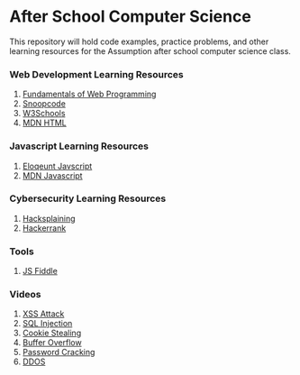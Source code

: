 # After School Computer Science
This repository will hold code examples, practice problems, and other learning resources for the Assumption after school computer science
class.

<h3>Web Development Learning Resources</h3>
<ol>
  <li><a href="https://runestone.academy/runestone/books/published/webfundamentals/index.html">Fundamentals of Web Programming<a></li>
  <li><a href="http://www.snoopcode.com/">Snoopcode<a></li>
  <li><a href="https://www.w3schools.com/">W3Schools<a></li>
  <li><a href="https://developer.mozilla.org/en-US/docs/Web/HTML">MDN HTML<a></li>
</ol>

<h3>Javascript Learning Resources</h3>
<ol>
  <li><a href="https://eloquentjavascript.net/">Eloqeunt Javscript<a></li>
  <li><a href="https://developer.mozilla.org/en-US/docs/Web/JavaScript">MDN Javascript<a></li>
</ol>

<h3>Cybersecurity Learning Resources</h3>
<ol>
  <li><a href="https://www.hacksplaining.com/lessons">Hacksplaining<a></li>
  <li><a href="https://www.hackerrank.com/">Hackerrank<a></li>
</ol>

<h3>Tools</h3>
<ol>
  <li><a href="https://jsfiddle.net/">JS Fiddle<a></li>
</ol>

<h3>Videos</h3>
<ol>
  <li><a href="https://www.youtube.com/watch?v=L5l9lSnNMxg">XSS Attack<a></li>
  <li><a href="https://www.youtube.com/watch?v=_jKylhJtPmI">SQL Injection<a></li>
  <li><a href="https://www.youtube.com/watch?v=T1QEs3mdJoc">Cookie Stealing<a></li>
  <li><a href="https://www.youtube.com/watch?v=1S0aBV-Waeo">Buffer Overflow<a></li>
  <li><a href="https://www.youtube.com/watch?v=7U-RbOKanYs">Password Cracking<a></li>
  <li><a href="https://www.youtube.com/watch?v=BcDZS7iYNsA">DDOS<a></li>
</ol>
